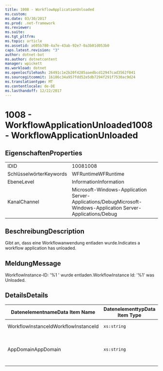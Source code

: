 ```yaml
---
title: 1008 - WorkflowApplicationUnloaded
ms.custom: 
ms.date: 03/30/2017
ms.prod: .net-framework
ms.reviewer: 
ms.suite: 
ms.tgt_pltfrm: 
ms.topic: article
ms.assetid: a605b780-4a7e-43ab-92e7-0a3b01d053b0
caps.latest.revision: "3"
author: dotnet-bot
ms.author: dotnetcontent
manager: wpickett
ms.workload: dotnet
ms.openlocfilehash: 26491c1e2b20f4285aaedbcd12947cad3562f041
ms.sourcegitcommit: 16186c34a957fdd52e5db7294f291f7530ac9d24
ms.translationtype: MT
ms.contentlocale: de-DE
ms.lasthandoff: 12/22/2017
---
```

# <a name="1008---workflowapplicationunloaded"></a><span data-ttu-id="b781d-102">1008 - WorkflowApplicationUnloaded</span><span class="sxs-lookup"><span data-stu-id="b781d-102">1008 - WorkflowApplicationUnloaded</span></span>
## <a name="properties"></a><span data-ttu-id="b781d-103">Eigenschaften</span><span class="sxs-lookup"><span data-stu-id="b781d-103">Properties</span></span>  
  
|||  
|-|-|  
|<span data-ttu-id="b781d-104">ID</span><span class="sxs-lookup"><span data-stu-id="b781d-104">ID</span></span>|<span data-ttu-id="b781d-105">1008</span><span class="sxs-lookup"><span data-stu-id="b781d-105">1008</span></span>|  
|<span data-ttu-id="b781d-106">Schlüsselwörter</span><span class="sxs-lookup"><span data-stu-id="b781d-106">Keywords</span></span>|<span data-ttu-id="b781d-107">WFRuntime</span><span class="sxs-lookup"><span data-stu-id="b781d-107">WFRuntime</span></span>|  
|<span data-ttu-id="b781d-108">Ebene</span><span class="sxs-lookup"><span data-stu-id="b781d-108">Level</span></span>|<span data-ttu-id="b781d-109">Information</span><span class="sxs-lookup"><span data-stu-id="b781d-109">Information</span></span>|  
|<span data-ttu-id="b781d-110">Kanal</span><span class="sxs-lookup"><span data-stu-id="b781d-110">Channel</span></span>|<span data-ttu-id="b781d-111">Microsoft-Windows-Application Server-Applications/Debug</span><span class="sxs-lookup"><span data-stu-id="b781d-111">Microsoft-Windows-Application Server-Applications/Debug</span></span>|  
  
## <a name="description"></a><span data-ttu-id="b781d-112">Beschreibung</span><span class="sxs-lookup"><span data-stu-id="b781d-112">Description</span></span>  
 <span data-ttu-id="b781d-113">Gibt an, dass eine Workflowanwendung entladen wurde.</span><span class="sxs-lookup"><span data-stu-id="b781d-113">Indicates a workflow application has unloaded.</span></span>  
  
## <a name="message"></a><span data-ttu-id="b781d-114">Meldung</span><span class="sxs-lookup"><span data-stu-id="b781d-114">Message</span></span>  
 <span data-ttu-id="b781d-115">WorkflowInstance-ID: '%1 ' wurde entladen.</span><span class="sxs-lookup"><span data-stu-id="b781d-115">WorkflowInstance Id: '%1' was Unloaded.</span></span>  
  
## <a name="details"></a><span data-ttu-id="b781d-116">Details</span><span class="sxs-lookup"><span data-stu-id="b781d-116">Details</span></span>  
  
|<span data-ttu-id="b781d-117">Datenelementname</span><span class="sxs-lookup"><span data-stu-id="b781d-117">Data Item Name</span></span>|<span data-ttu-id="b781d-118">Datenelementtyp</span><span class="sxs-lookup"><span data-stu-id="b781d-118">Data Item Type</span></span>|<span data-ttu-id="b781d-119">Beschreibung</span><span class="sxs-lookup"><span data-stu-id="b781d-119">Description</span></span>|  
|--------------------|--------------------|-----------------|  
|<span data-ttu-id="b781d-120">WorkflowInstanceId</span><span class="sxs-lookup"><span data-stu-id="b781d-120">WorkflowInstanceId</span></span>|`xs:string`|<span data-ttu-id="b781d-121">Die Instanz-ID für den Workflow.</span><span class="sxs-lookup"><span data-stu-id="b781d-121">The instance id for the workflow</span></span>|  
|<span data-ttu-id="b781d-122">AppDomain</span><span class="sxs-lookup"><span data-stu-id="b781d-122">AppDomain</span></span>|`xs:string`|<span data-ttu-id="b781d-123">Die von AppDomain.CurrentDomain.FriendlyName zurückgegebene Zeichenfolge.</span><span class="sxs-lookup"><span data-stu-id="b781d-123">The string returned by AppDomain.CurrentDomain.FriendlyName.</span></span>|
